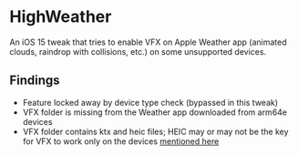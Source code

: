 # HighWeather

An iOS 15 tweak that tries to enable VFX on Apple Weather app (animated clouds, raindrop with collisions, etc.) on some unsupported devices.

## Findings

- Feature locked away by device type check (bypassed in this tweak)
- VFX folder is missing from the Weather app downloaded from arm64e devices
- VFX folder contains ktx and heic files; HEIC may or may not be the key for VFX to work only on the devices [mentioned here](https://support.apple.com/en-us/HT207022)